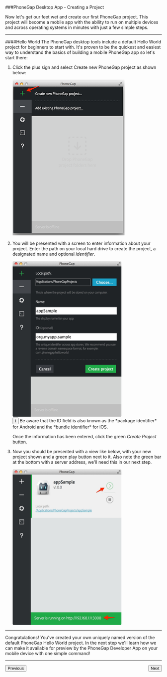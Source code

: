<link href="../css/styles.css" rel="stylesheet">
<link href="../css/bootstrap.css" rel="stylesheet">

###PhoneGap Desktop App - Creating a Project


Now let's get our feet wet and create our first PhoneGap project. This project will become a mobile app with the ability to run on multiple devices and across operating systems in minutes with just a few simple steps.
<hr>
####Hello World
The PhoneGap desktop tools include a default Hello World project for beginners to start with. It's proven to be the quickest and easiest way to understand the basics of building a mobile PhoneGap app so let's start there:

1. Click the plus sign and select Create new PhoneGap project as shown below:

	<img src="../images/desktop-app-plus-sm.png"/>
2. You will be presented with a screen to enter information about your project. Enter the path on your local hard drive to create the project, a designated name and optional *identifier*. 

      <img src="../images/desktop-app-create-info.jpg" width="350" height="500"/>
 
	<div class="callout callout-info"><button class="btn-info">i</button> Be aware that the ID field is also known as the *package identifier* for Android and the *bundle identifier* for iOS.</div>

	Once the information has been entered, click the green *Create Project* button.

3.  Now you should be presented with a view like below, with your new project shown and a green play button next to it. Also note the green bar at the bottom with a server address, we'll need this in our next step. 

      <img src="../images/desktop-app-create.jpg" width="350" height="500"/>

<hr>
Congratulations! You've created your own uniquely named version of the default PhoneGap Hello World project. In the next step we'll learn how we can make it available for preview by the PhoneGap Developer App on your mobile device with one simple command!
<hr>
<a href="../install/desktop-install.html"><button class="btn">Previous</button></a><a href="../run/desktop-serve.html"><button class="btn" style="float:right">Next</button></a>
